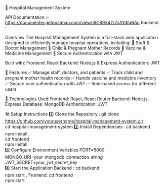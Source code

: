 🏥 Hospital Management System

API Documentation :- https://documenter.getpostman.com/view/36189347/2sAYdfqBAc
Backend : -

Overview
The Hospital Management System is a full-stack web application designed to efficiently manage hospital operations, including:
🏥 Staff & Doctor Management
👶 Child & Pregnant Mother Records
💉 Vaccine & Medicine Management
🔐 Secure Authentication with JWT

Built with:
  Frontend: React
  Backend: Node.js & Express
  Authentication: JWT

🚀 Features
✅ Manage staff, doctors, and patients
✅ Track child and pregnant mother health records
✅ Handle vaccine and medicine inventory
✅ Secure user authentication with JWT
✅ Role-based access for different users

📌 Technologies Used
Frontend: React, React Router
Backend: Node.js, Express
Database: MongoDB
Authentication: JWT


🛠️ Setup Instructions
1️⃣ Clone the Repository :
git clone https://github.com/yourusername/hospital-management-system.git  
cd hospital-management-system
2️⃣ Install Dependencies :
cd backend  
npm install ,  
cd frontend  
npm install  
3️⃣ Configure Environment Variables
PORT=5000  
MONGO_URI=your_mongodb_connection_string  
JWT_SECRET=your_jwt_secret_key  
4️⃣ Start the Application
Backend :
cd backend  
npm start  ,
Frontend:
cd frontend  
npm start  




